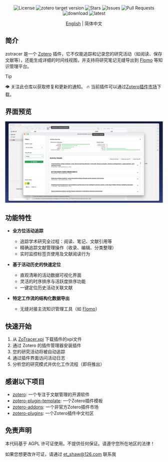 <p align="center">
    <img src="addon/content/imgs/static_logo.png" width=45%/ alt="">
    <br>
    <div align="center">
        <img src="https://img.shields.io/github/license/etShaw-zh/zotracer?color=2E75B6"  alt="License">
        <img src="https://img.shields.io/badge/Zotero-7-green?style=flat-square&logo=zotero&logoColor=CC2936" alt="zotero target version" />
        <img src="https://img.shields.io/github/stars/etShaw-zh/zotracer" alt="Stars" />
        <img src="https://img.shields.io/github/issues/etShaw-zh/zotracer" alt="Issues" />
        <img src="https://img.shields.io/github/issues-pr/etShaw-zh/zotracer" alt="Pull Requests" />
        <br>
        <img src="https://img.shields.io/github/downloads/etShaw-zh/zotracer/total?logo=github&color=2E75B6" alt='download' />
        <img src="https://img.shields.io/github/downloads/etShaw-zh/zotracer/latest/total?color=2E75B6" alt='latest' />
    </div>
</p>

<p align="center">
    <a href="../README.md">English</a> | 简体中文
</p>

## 简介

zotracer 是一个 [Zotero](https://www.zotero.org/) 插件，它不仅能追踪和记录您的研究活动（如阅读、保存文献等），还能生成详细的时间线视图，并支持将研究笔记无缝导出到 [Flomo](https://flomoapp.com/) 等知识管理平台。

> [!tip]
> 👁 关注此仓库以获取修复和更新的通知。
> 🔥 当前插件可以通过[Zotero插件市场](https://github.com/syt2/zotero-addons)下载。

## 界面预览

<p align="center">
    <img src="../doc/imgs/screenshot.jpg" alt="">
</p>

## 功能特性

- **全方位活动追踪**

  - 追踪学术研究全过程：阅读、笔记、文献引用等
  - 精确追踪文献管理操作（收录、编辑、分类整理）
  - 实时监控标签页使用及文献阅读行为

- **基于活动历史的快速定位**

  - 直观清晰的活动数据可视化界面
  - 灵活的时序排序与活跃度排序功能
  - 一键定位历史活动关联文献

- **特定工作流的结构化数据导出**

  - 无缝对接主流知识管理工具（如 [Flomo](https://flomoapp.com/)）

## 快速开始

1. 从 [ZoTracer.xpi](https://github.com/etShaw-zh/zotracer/releases) 下载插件的xpi文件
2. 通过 Zotero 的插件管理器安装插件
3. 您的研究活动将被自动追踪
4. 通过插件界面访问活动日志
5. 分析您的研究模式并优化工作流程（即将推出）

## 感谢以下项目

- [zotero](https://www.zotero.org/): 一个专注于文献管理的开源软件
- [zotero-plugin-template](https://github.com/windingwind/zotero-plugin-template): 一个Zotero插件模板
- [zotero-addons](https://github.com/syt2/zotero-addons): 一个非官方Zotero插件市场
- [zotero-plugins](https://github.com/zotero-chinese/zotero-plugins): 一个Zotero插件中文社区

## 免责声明

本代码基于 AGPL 许可证使用。不提供任何保证。请遵守您所在地区的法律！

如果您想更改许可证，请通过 <et_shaw@126.com> 联系我
